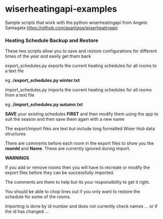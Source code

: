 # wiserheatingapi-examples
Sample scripts that work with the python wiserheatingapi from Angelo Santagata https://github.com/asantaga/wiserheatingapi

<h3>Heating Schedule Backup and Restore</h3>

These two scripts allow you to save and restore configurations for different times of the year and easily get them back

export_schedules.py exports the current heating schedules for all rooms to a text file

eg **./export_schedules.py winter.txt**

import_schedules.py imports the current heating schedules for all rooms from a text file

eg **./import_schedules.py autumn.txt**

**SAVE** your existing schedules **FIRST** and then modify them using the app to suit the season and then save them again with a new name

The export/import files are text but include long formatted Wiser Hub data structures

There are comments before each room in the export files to show you the **roomId** and **Name**. These are currently ignored during import.

**WARNINGS**

If you add or remove rooms then you will have to recreate or modify the export files before they can be successfully imported.

The comments are there to help but its your responsibility to get it right. 

You should be able to chop lines out if you only want to restore the schedule for some of the rooms.

Importing is done by id number and does not currently check names ... or if the id has changed ...
